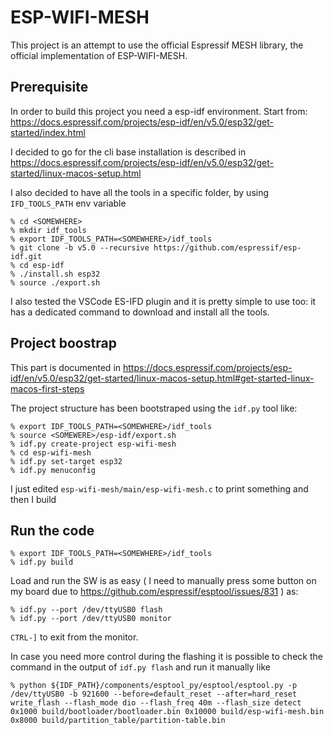 # ESP-WIFI-MESH

This project is an attempt to use the official Espressif MESH library, the official implementation of ESP-WIFI-MESH.



## Prerequisite
In order to build this project you need a esp-idf environment. Start from: https://docs.espressif.com/projects/esp-idf/en/v5.0/esp32/get-started/index.html

I decided to go for the cli base installation is described in https://docs.espressif.com/projects/esp-idf/en/v5.0/esp32/get-started/linux-macos-setup.html

I also decided to have all the tools in a specific folder, by using `IFD_TOOLS_PATH` env variable

```
% cd <SOMEWHERE>
% mkdir idf_tools
% export IDF_TOOLS_PATH=<SOMEWHERE>/idf_tools
% git clone -b v5.0 --recursive https://github.com/espressif/esp-idf.git
% cd esp-idf
% ./install.sh esp32
% source ./export.sh
```

I also tested the VSCode ES-IFD plugin and it is pretty simple to use too: it has a dedicated command to download and install all the tools.


## Project boostrap
This part is documented in https://docs.espressif.com/projects/esp-idf/en/v5.0/esp32/get-started/linux-macos-setup.html#get-started-linux-macos-first-steps

The project structure has been bootstraped using the `idf.py` tool like:

```
% export IDF_TOOLS_PATH=<SOMEWHERE>/idf_tools
% source <SOMEWERE>/esp-idf/export.sh
% idf.py create-project esp-wifi-mesh
% cd esp-wifi-mesh
% idf.py set-target esp32
% idf.py menuconfig
```

I just edited `esp-wifi-mesh/main/esp-wifi-mesh.c` to print something and then I build

## Run the code

```
% export IDF_TOOLS_PATH=<SOMEWHERE>/idf_tools
% idf.py build
```

Load and run the SW is as easy ( I need to manually press some button on my board due to https://github.com/espressif/esptool/issues/831 ) as:

```
% idf.py --port /dev/ttyUSB0 flash
% idf.py --port /dev/ttyUSB0 monitor
```

`CTRL-]` to exit from the monitor.

In case you need more control during the flashing it is possible to check the command in the output of `idf.py flash` and run it manually like

```
% python ${IDF_PATH}/components/esptool_py/esptool/esptool.py -p /dev/ttyUSB0 -b 921600 --before=default_reset --after=hard_reset write_flash --flash_mode dio --flash_freq 40m --flash_size detect 0x1000 build/bootloader/bootloader.bin 0x10000 build/esp-wifi-mesh.bin 0x8000 build/partition_table/partition-table.bin
```

